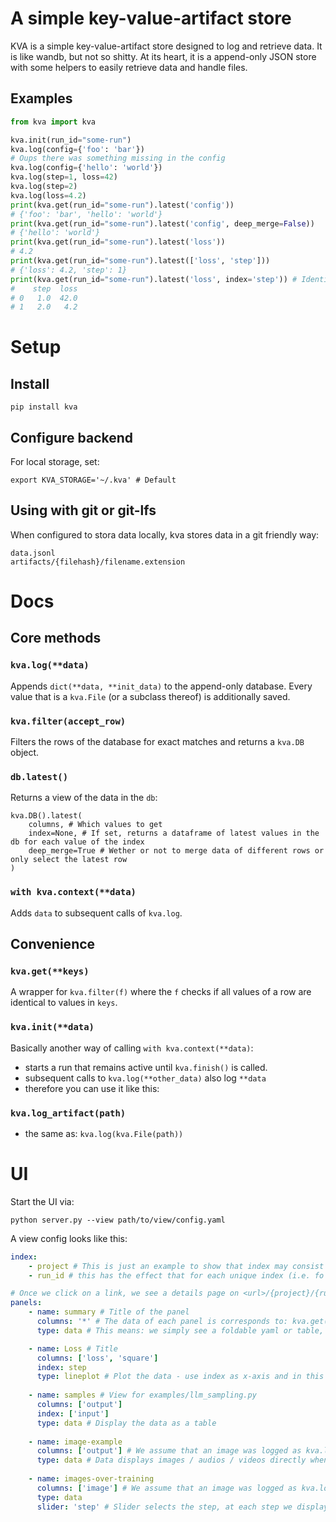 # A simple key-value-artifact store

KVA is a simple key-value-artifact store designed to log and retrieve data. It is like wandb, but not so shitty.
At its heart, it is a append-only JSON store with some helpers to easily retrieve data and handle files.

## Examples
```python
from kva import kva

kva.init(run_id="some-run")
kva.log(config={'foo': 'bar'})
# Oups there was something missing in the config
kva.log(config={'hello': 'world'})
kva.log(step=1, loss=42)
kva.log(step=2)
kva.log(loss=4.2)
print(kva.get(run_id="some-run").latest('config'))
# {'foo': 'bar', 'hello': 'world'}
print(kva.get(run_id="some-run").latest('config', deep_merge=False))
# {'hello': 'world'}
print(kva.get(run_id="some-run").latest('loss'))
# 4.2
print(kva.get(run_id="some-run").latest(['loss', 'step']))
# {'loss': 4.2, 'step': 1}
print(kva.get(run_id="some-run").latest('loss', index='step')) # Identical to: .latest(['loss'], index=['step'])
#    step  loss
# 0   1.0  42.0
# 1   2.0   4.2
```

# Setup

## Install
```
pip install kva
```

## Configure backend

For local storage, set:
```
export KVA_STORAGE='~/.kva' # Default
```

## Using with git or git-lfs
When configured to stora data locally, kva stores data in a git friendly way:
```
data.jsonl
artifacts/{filehash}/filename.extension
```

# Docs
## Core methods

### `kva.log(**data)`
Appends `dict(**data, **init_data)` to the append-only database.
Every value that is a `kva.File` (or a subclass thereof) is additionally saved.


### `kva.filter(accept_row)`
Filters the rows of the database for exact matches and returns a `kva.DB` object.

### `db.latest()`
Returns a view of the data in the `db`:
```
kva.DB().latest(
    columns, # Which values to get
    index=None, # If set, returns a dataframe of latest values in the db for each value of the index
    deep_merge=True # Wether or not to merge data of different rows or only select the latest row
)
``` 

### `with kva.context(**data)`
Adds `data` to subsequent calls of `kva.log`.

## Convenience

### `kva.get(**keys)`
A wrapper for `kva.filter(f)` where the `f` checks if all values of a row are identical to values in `keys`.

### `kva.init(**data)`
Basically another way of calling `with kva.context(**data)`:
- starts a run that remains active until `kva.finish()` is called.
- subsequent calls to `kva.log(**other_data)` also log `**data`
- therefore you can use it like this:

### `kva.log_artifact(path)`
- the same as: `kva.log(kva.File(path))`


# UI
Start the UI via:
```
python server.py --view path/to/view/config.yaml
```

A view config looks like this:
```yaml
index:
    - project # This is just an example to show that index may consist of multiple columns
    - run_id # this has the effect that for each unique index (i.e. fo each run_id), we see one link on the main UI

# Once we click on a link, we see a details page on <url>/{project}/{run_id} with multiple panels
panels: 
    - name: summary # Title of the panel
      columns: '*' # The data of each panel is corresponds to: kva.get(project=..., run_id=...).latest(columns=<specified in the panel>, index=<specified in the panel>)
      type: data # This means: we simply see a foldable yaml or table, depending on whether an index is selected or not

    - name: Loss # Title
      columns: ['loss', 'square']
      index: step
      type: lineplot # Plot the data - use index as x-axis and in this case 'loss' on the y-axis. This only works when the datatype of all columns if numerical
    
    - name: samples # View for examples/llm_sampling.py
      columns: ['output']
      index: ['input']
      type: data # Display the data as a table
    
    - name: image-example
      columns: ['output'] # We assume that an image was logged as kva.log(output=File('image.png'))
      type: data # Data displays images / audios / videos directly when a value is of type File
    
    - name: images-over-training
      columns: ['image'] # We assume that an image was logged as kva.log(output=File('image.png'))
      type: data 
      slider: 'step' # Slider selects the step, at each step we display with the standard data displayer
```
